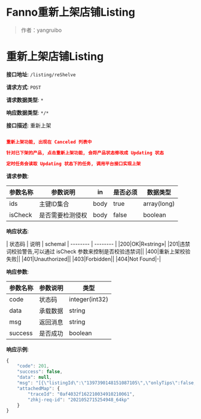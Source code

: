 # Fanno重新上架店铺Listing

> 作者：yangruibo

# 重新上架店铺Listing

**接口地址**: `/listing/reShelve`

**请求方式**: `POST`

**请求数据类型**: `*`

**响应数据类型**: `*/*`

**接口描述**: 重新上架

``` json

重新上架功能, 出现在 Canceled 列表中

针对已下架的产品, 点击重新上架功能, 会将产品状态修改成 Updating 状态

定时任务会读取 Updating 状态下的任务, 调用平台接口实现上架

```

**请求参数**:

| 参数名称 | 参数说明 | in    | 是否必须 | 数据类型 | 
| -------- | -------- | ----- | -------- | -------- |
|ids|主键ID集合|body|true|array(long)|
|isCheck|是否需要检测侵权|body|false|boolean|

**响应状态**:

| 状态码 | 说明 | schemal
| -------- | -------- |
|200|OK|R«string»|
|201|违禁词校验警告,可以通过 isCheck 参数来控制是否校验违禁词||
|400|重新上架校验失败||
|401|Unauthorized||
|403|Forbidden||
|404|Not Found|-|

**响应参数**:

| 参数名称 | 参数说明 | 类型 |
| -------- | -------- | ----- |
|code|状态码|integer(int32)|
|data|承载数据|string|
|msg|返回消息|string|
|success|是否成功|boolean||

**响应示例**:

``` javascript
{
    "code": 201,
    "success": false,
    "data": null,
    "msg": "[{\"listingId\":\"1397390148151087105\",\"onlyTips\":false,\"msg\":\"listingId:1397390148151087105,严禁禁止违禁词:[test],请修改!\"}]",
    "attachedMap": {
        "traceId": "0af4032f162210034910210061",
        "zhkj-req-id": "2021052715254948_64kp"
    }
}
```